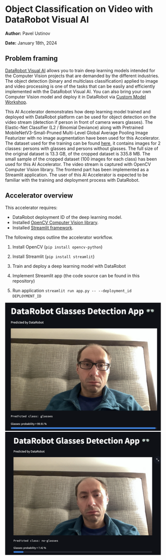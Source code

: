 # Object Classification on Video with DataRobot Visual AI

**Author:** Pavel Ustinov

**Date:** January 18th, 2024

## Problem framing

[DataRobot Visual AI](https://docs.datarobot.com/en/docs/modeling/special-workflows/visual-ai/index.html#visual-ai) allows you to train deep learning models intended for the Computer Vision projects that are demanded by the different industries. The object detection (binary and multiclass classification) applied to image and video processing is one of the tasks that can be easily and efficiently implemented with the DataRobot Visual AI. You can also bring your own Computer Vision model and deploy it in DataRobot via [Custom Model Workshop](https://docs.datarobot.com/en/docs/mlops/deployment/custom-models/custom-model-workshop/index.html#custom-model-workshop).

This AI Accelerator demonstrates how deep learning model trained and deployed with DataRobot platform can be used for object detection on the video stream (detection if person in front of camera wears glasses). The Elastic-Net Classifier (L2 / Binomial Deviance) along with Pretrained MobileNetV3-Small-Pruned Multi-Level Global Average Pooling Image Featurizer with no image augmentation have been used for this Accelerator. The dataset used for the training can be found [here](https://github.com/cleardusk/MeGlass), it contains images for 2 classes: persons with glasses and persons without glasses. The full size of the original dataset is 13.3 GB, of the cropped dataset is 335.8 MB. The small sample of the cropped dataset (100 images for each class) has been used for this AI Accelerator. The video stream is captured with OpenCV Computer Vision library. The frontend part has been implemented as a Streamlit application. The user of this AI Accelerator is expected to be familiar with the training and deployment process with DataRobot. 

## Accelerator overview

This accelerator requires:

- DataRobot deployment ID of the deep learning model.
- Installed [OpenCV Computer Vision library](https://opencv.org/).
- Installed [Streamlit framework](https://streamlit.io/).

The following steps outline the accelerator workflow.

1. Install OpenCV (<code>pip install opencv-python</code>)

2. Install Streamlit (<code>pip install streamlit</code>)

3. Train and deploy a deep learning model with DataRobot

4. Implement Streamlit app (the code source can be found in this repository)

5. Run application <code>streamlit run app.py -- --deployment_id DEPLOYMENT_ID</code>

![Prediction with glasses](glasses.png)
![Prediction with no glasses](no-glasses.png)
